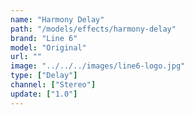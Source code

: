```yaml
---
name: "Harmony Delay"
path: "/models/effects/harmony-delay"
brand: "Line 6"
model: "Original"
url: ""
image: "../../../images/line6-logo.jpg"
type: ["Delay"]
channel: ["Stereo"]
update: ["1.0"]
---
```

